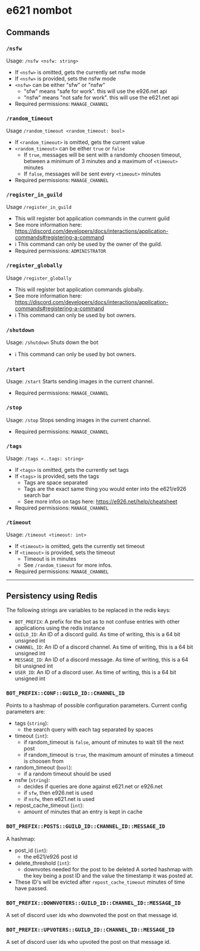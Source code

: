 # e621 nombot


## Commands


### `/nsfw`
Usage: `/nsfw <nsfw: string>`
- If `<nsfw>` is omitted, gets the currently set nsfw mode
- If `<nsfw>` is provided, sets the nsfw mode
- `<nsfw>` can be either "sfw" or "nsfw"
    - "sfw" means "safe for work". this will use the e926.net api
    - "nsfw" means "not safe for work". this will use the e621.net api
- Required permissions: `MANAGE_CHANNEL`


### `/random_timeout`
Usage `/random_timeout <random_timeout: bool>`
- If `<random_timeout>` is omitted, gets the current value
- `<random_timeout>` can be either `true` or `false`
    - If `true`, messages will be sent with a randomly choosen timeout, between a minimum of 3 minutes and a maximum of `<timeout>` minutes
    - If `false`, messages will be sent every `<timeout>` minutes
- Required permissions: `MANAGE_CHANNEL`


### `/register_in_guild`
Usage `/register_in_guild`
- This will register bot application commands in the current guild
- See more information here: https://discord.com/developers/docs/interactions/application-commands#registering-a-command
- :information_source: This command can only be used by the owner of the guild.
- Required permissions: `ADMINISTRATOR`


### `/register_globally`
Usage `/register_globally`
- This will register bot application commands globally.
- See more information here: https://discord.com/developers/docs/interactions/application-commands#registering-a-command
- :information_source: This command can only be used by bot owners.


### `/shutdown`
Usage: `/shutdown`
Shuts down the bot
- :information_source: This command can only be used by bot owners.


### `/start`
Usage: `/start`
Starts sending images in the current channel.
- Required permissions: `MANAGE_CHANNEL`


### `/stop`
Usage: `/stop`
Stops sending images in the current channel.
- Required permissions: `MANAGE_CHANNEL`


### `/tags`
Usage: `/tags <..tags: string>`
- If `<tags>` is omitted, gets the currently set tags
- If `<tags>` is provided, sets the tags
    - Tags are space separated
    - Tags are the exact same thing you would enter into the e621/e926 search bar
    - See more infos on tags here: https://e926.net/help/cheatsheet
- Required permissions: `MANAGE_CHANNEL`


### `/timeout`
Usage: `/timeout <timeout: int>`
- If `<timeout>` is omitted, gets the currently set timeout
- If `<timeout>` is provided, sets the timeout
    - Timeout is in minutes
    - See `/random_timeout` for more infos.
- Required permissions: `MANAGE_CHANNEL`


<hr>


## Persistency using Redis
The following strings are variables to be replaced in the redis keys:

- `BOT_PREFIX`: A prefix for the bot as to not confuse entries with other applications using the redis instance
- `GUILD_ID`: An ID of a discord guild. As time of writing, this is a 64 bit unsigned int
- `CHANNEL_ID`: An ID of a discord channel. As time of writing, this is a 64 bit unsigned int
- `MESSAGE_ID`: An ID of a discord message. As time of writing, this is a 64 bit unsigned int
- `USER_ID`: An ID of a discord user. As time of writing, this is a 64 bit unsigned int


### `BOT_PREFIX::CONF::GUILD_ID::CHANNEL_ID`
Points to a hashmap of possible configuration parameters.
Current config parameters are:
- tags (`string`):
    - the search query with each tag separated by spaces
- timeout (`int`):
    - if random_timeout is `false`, amount of minutes to wait till the next post
    - if random_timeout is `true`, the maximum amount of minutes a timeout is choosen from
- random_timeout (`bool`):
    - if a random timeout should be used
- nsfw (`string`):
    - decides if queries are done against e621.net or e926.net
    - if `sfw`, then e926.net is used
    - if `nsfw`, then e621.net is used
- repost_cache_timeout (`int`):
    - amount of minutes that an entry is kept in cache


### `BOT_PREFIX::POSTS::GUILD_ID::CHANNEL_ID::MESSAGE_ID`
A hashmap:
- post_id (`int`):
    - the e621/e926 post id
- delete_threshold (`int`):
    - downvotes needed for the post to be deleted
A sorted hashmap with the key being a post ID and the value the timestamp it was posted at.
- These ID's will be evicted after `repost_cache_timeout` minutes of time have passed.


### `BOT_PREFIX::DOWNVOTERS::GUILD_ID::CHANNEL_ID::MESSAGE_ID`
A set of discord user ids who downvoted the post on that message id.


### `BOT_PREFIX::UPVOTERS::GUILD_ID::CHANNEL_ID::MESSAGE_ID`
A set of discord user ids who upvoted the post on that message id.
